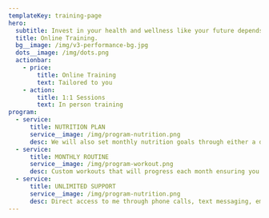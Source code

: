 ```yaml
---
templateKey: training-page
hero:
  subtitle: Invest in your health and wellness like your future depends on it
  title: Online Training.
  bg__image: /img/v3-performance-bg.jpg
  dots__image: /img/dots.png
  actionbar:
    - price:
        title: Online Training
        text: Tailored to you
    - action:
        title: 1:1 Sessions
        text: In person training
program:
  - service:
      title: NUTRITION PLAN
      service__image: /img/program-nutrition.png
      desc: We will also set monthly nutrition goals through either a diet plan written directly for you or through the use of macro prescription.
  - service:
      title: MONTHLY ROUTINE
      service__image: /img/program-workout.png
      desc: Custom workouts that will progress each month ensuring you reach your goals.
  - service:
      title: UNLIMITED SUPPORT
      service__image: /img/program-nutrition.png
      desc: Direct access to me through phone calls, text messaging, email and services like FaceTime and Skype. 
---
```

